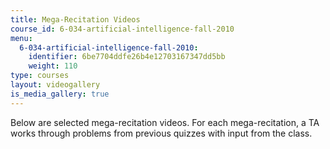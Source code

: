 ```yaml
---
title: Mega-Recitation Videos
course_id: 6-034-artificial-intelligence-fall-2010
menu:
  6-034-artificial-intelligence-fall-2010:
    identifier: 6be7704ddfe26b4e12703167347dd5bb
    weight: 110
type: courses
layout: videogallery
is_media_gallery: true
---
```

Below are selected mega-recitation videos. For each mega-recitation, a TA works through problems from previous quizzes with input from the class.